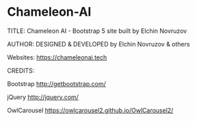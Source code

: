 # Chameleon-AI
TITLE: 
Chameleon AI - Bootstrap 5 site built by Elchin Novruzov

AUTHOR:
DESIGNED & DEVELOPED by Elchin Novruzov & others

Websites: https://chameleonai.tech


CREDITS:

Bootstrap
http://getbootstrap.com/

jQuery
http://jquery.com/

OwlCarousel
https://owlcarousel2.github.io/OwlCarousel2/
